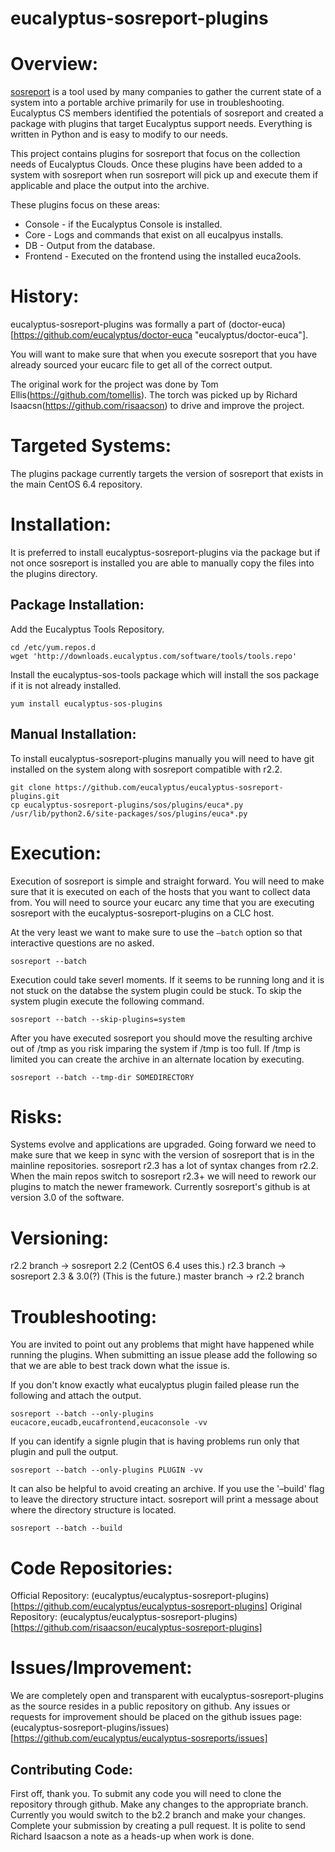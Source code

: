# eucalyptus-sosreport-plugins

Overview:
=========
[sosreport](https://github.com/sosreport/sosreport "sosreport/sosreport") is a tool used by many companies to gather the current state of a system into a portable archive primarily for use in troubleshooting. Eucalyptus CS members identified the potentials of sosreport and created a package with plugins that target Eucalyptus support needs. Everything is written in Python and is easy to modify to our needs.

This project contains plugins for sosreport that focus on the collection needs of Eucalyptus Clouds. Once these plugins have been added to a system with sosreport when run sosreport will pick up and execute them if applicable and place the output into the archive.

These plugins focus on these areas:
* Console - if the Eucalyptus Console is installed.
* Core - Logs and commands that exist on all eucalpyus installs.
* DB - Output from the database.
* Frontend - Executed on the frontend using the installed euca2ools.

History:
========
eucalyptus-sosreport-plugins was formally a part of (doctor-euca)[https://github.com/eucalyptus/doctor-euca "eucalyptus/doctor-euca"].

You will want to make sure that when you execute sosreport that you have already sourced your eucarc file to get all of the correct output.

The original work for the project was done by Tom Ellis(https://github.com/tomellis). The torch was picked up by Richard Isaacsn(https://github.com/risaacson) to drive and improve the project.

Targeted Systems:
=================
The plugins package currently targets the version of sosreport that exists in the main CentOS 6.4 repository.

Installation:
=============
It is preferred to install eucalyptus-sosreport-plugins via the package but if not once sosreport is installed you are able to manually copy the files into the plugins directory.

Package Installation:
---------------------
Add the Eucalyptus Tools Repository. 

```
cd /etc/yum.repos.d
wget 'http://downloads.eucalyptus.com/software/tools/tools.repo'
```

Install the eucalyptus-sos-tools package which will install the sos package if it is not already installed.

```
yum install eucalyptus-sos-plugins
```

Manual Installation:
--------------------
To install eucalyptus-sosreport-plugins manually you will need to have git installed on the system along with sosreport compatible with r2.2.

```
git clone https://github.com/eucalyptus/eucalyptus-sosreport-plugins.git
cp eucalyptus-sosreport-plugins/sos/plugins/euca*.py /usr/lib/python2.6/site-packages/sos/plugins/euca*.py
```

Execution:
==========
Execution of sosreport is simple and straight forward. You will need to make sure that it is executed on each of the hosts that you want to collect data from. You will need to source your eucarc any time that you are executing sosreport with the eucalyptus-sosreport-plugins on a CLC host.

At the very least we want to make sure to use the `–batch` option so that interactive questions are no asked.

```
sosreport --batch
```

Execution could take severl moments. If it seems to be running long and it is not stuck on the databse the system plugin could be stuck. To skip the system plugin execute the following command.

```
sosreport --batch --skip-plugins=system
```

After you have executed sosreport you should move the resulting archive out of /tmp as you risk imparing the system if /tmp is too full. If /tmp is limited you can create the archive in an alternate location by executing.

```
sosreport --batch --tmp-dir SOMEDIRECTORY
```

Risks:
======
Systems evolve and applications are upgraded. Going forward we need to make sure that we keep in sync with the version of sosreport that is in the mainline repositories. sosreport r2.3 has a lot of syntax changes from r2.2. When the main repos switch to sosreport r2.3+ we will need to rework our plugins to match the newer framework.
Currently sosreport's github is at version 3.0 of the software.

Versioning:
===========
r2.2 branch -> sosreport 2.2 (CentOS 6.4 uses this.)
r2.3 branch -> sosreport 2.3 & 3.0(?) (This is the future.)
master branch -> r2.2 branch

Troubleshooting:
================
You are invited to point out any problems that might have happened while running the plugins. When submitting an issue please add the following so that we are able to best track down what the issue is.

If you don't know exactly what eucalyptus plugin failed please run the following and attach the output.

```
sosreport --batch --only-plugins eucacore,eucadb,eucafrontend,eucaconsole -vv
```

If you can identify a signle plugin that is having problems run only that plugin and pull the output.

```
sosreport --batch --only-plugins PLUGIN -vv
```

It can also be helpful to avoid creating an archive. If you use the '–build' flag to leave the directory structure intact. sosreport will print a message about where the directory structure is located.

```
sosreport --batch --build
```

Code Repositories:
==================
Official Repository: (eucalyptus/eucalyptus-sosreport-plugins)[https://github.com/eucalyptus/eucalyptus-sosreport-plugins]
Original Repository: (eucalyptus/eucalyptus-sosreport-plugins)[https://github.com/risaacson/eucalyptus-sosreport-plugins]

Issues/Improvement:
===================
We are completely open and transparent with eucalyptus-sosreport-plugins as the source resides in a public repository on github. Any issues or requests for improvement should be placed on the github issues page: (eucalyptus-sosreport-plugins/issues)[https://github.com/eucalyptus/eucalyptus-sosreports/issues]

Contributing Code:
------------------
First off, thank you.
To submit any code you will need to clone the repository through github. Make any changes to the appropriate branch. Currently you would switch to the b2.2 branch and make your changes. Complete your submission by creating a pull request.
It is polite to send Richard Isaacson a note as a heads-up when work is done.